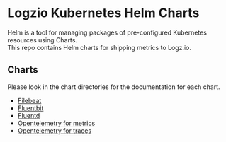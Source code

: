 # Logzio Kubernetes Helm Charts

Helm is a tool for managing packages of pre-configured Kubernetes resources using Charts.   
This repo contains Helm charts for shipping metrics to Logz.io. 

## Charts

Please look in the chart directories for the documentation for each chart.

* [Filebeat](https://github.com/logzio/logzio-helm/tree/master/charts/filebeat)
* [Fluentbit](https://github.com/logzio/logzio-helm/tree/master/charts/fluentbit)
* [Fluentd](https://github.com/logzio/logzio-helm/tree/master/charts/fluentd)
* [Opentelemetry for metrics](https://github.com/logzio/logzio-helm/tree/master/charts/opentelemetry)
* [Opentelemetry for traces](https://github.com/logzio/logzio-helm/tree/master/charts/logzio-otel-traces)
